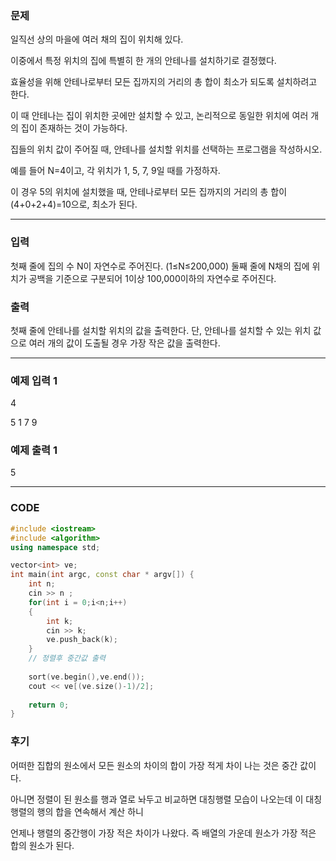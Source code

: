 ### 문제

일직선 상의 마을에 여러 채의 집이 위치해 있다.

이중에서 특정 위치의 집에 특별히 한 개의 안테나를 설치하기로 결정했다.

효율성을 위해 안테나로부터 모든 집까지의 거리의 총 합이 최소가 되도록 설치하려고 한다.

이 때 안테나는 집이 위치한 곳에만 설치할 수 있고, 논리적으로 동일한 위치에 여러 개의 집이 존재하는 것이 가능하다.

집들의 위치 값이 주어질 때, 안테나를 설치할 위치를 선택하는 프로그램을 작성하시오.

예를 들어 N=4이고, 각 위치가 1, 5, 7, 9일 때를 가정하자.

이 경우 5의 위치에 설치했을 때, 안테나로부터 모든 집까지의 거리의 총 합이 (4+0+2+4)=10으로, 최소가 된다.

------------------------------

### 입력
첫째 줄에 집의 수 N이 자연수로 주어진다. (1≤N≤200,000) 둘째 줄에 N채의 집에 위치가 공백을 기준으로 구분되어 1이상 100,000이하의 자연수로 주어진다.

### 출력
첫째 줄에 안테나를 설치할 위치의 값을 출력한다. 단, 안테나를 설치할 수 있는 위치 값으로 여러 개의 값이 도출될 경우 가장 작은 값을 출력한다.

------------------------------

### 예제 입력 1 

4

5 1 7 9

### 예제 출력 1 

5

---------------------------

### CODE
```C++
#include <iostream>
#include <algorithm>
using namespace std;

vector<int> ve;
int main(int argc, const char * argv[]) {
    int n; 
    cin >> n ;
    for(int i = 0;i<n;i++)
    {
        int k;
        cin >> k;
        ve.push_back(k);
    }
    // 정렬후 중간값 출력
    
    sort(ve.begin(),ve.end());
    cout << ve[(ve.size()-1)/2];
    
    return 0;
}
```

### 후기

어떠한 집합의 원소에서 모든 원소의 차이의 합이 가장 적게 차이 나는 것은 중간 값이다.

아니면 정렬이 된 원소를 행과 열로 놔두고 비교하면 대칭행렬 모습이 나오는데 이 대칭행렬의 행의 합을 연속해서 계산 하니

언제나 행렬의 중간행이 가장 적은 차이가 나왔다. 즉 배열의 가운데 원소가 가장 적은 합의 원소가 된다.

